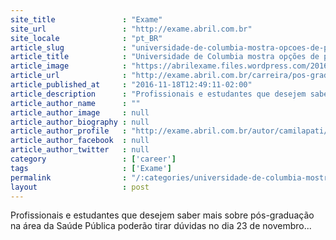 ```yaml
---
site_title               : "Exame"
site_url                 : "http://exame.abril.com.br"
site_locale              : "pt_BR"
article_slug             : "universidade-de-columbia-mostra-opcoes-de-pos-em-evento-online"
article_title            : "Universidade de Columbia mostra opções de pós em evento online"
article_image            : "https://abrilexame.files.wordpress.com/2016/10/size_960_16_9_columbia-business-school-st.jpg?quality=70&strip=all&w=960"
article_url              : "http://exame.abril.com.br/carreira/pos-graduacao-columbia/"
article_published_at     : "2016-11-18T12:49:11-02:00"
article_description      : "Profissionais e estudantes que desejem saber mais sobre pós-graduação na área da Saúde Pública poderão tirar dúvidas no dia 23 de novembro..."
article_author_name      : ""
article_author_image     : null
article_author_biography : null
article_author_profile   : "http://exame.abril.com.br/autor/camilapati/"
article_author_facebook  : null
article_author_twitter   : null
category                 : ['career']
tags                     : ['Exame']
permalink                : "/:categories/universidade-de-columbia-mostra-opcoes-de-pos-em-evento-online/"
layout                   : post
---
```


Profissionais e estudantes que desejem saber mais sobre pós-graduação na área da Saúde Pública poderão tirar dúvidas no dia 23 de novembro...
